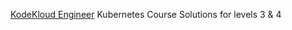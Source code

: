 [KodeKloud Engineer](https://engineer.kodekloud.com/signup?referral=66a7dd2b335708d9cf0a0d0b) Kubernetes Course Solutions for levels 3 & 4
